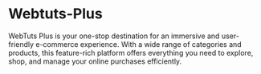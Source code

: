# Webtuts-Plus
WebTuts Plus is your one-stop destination for an immersive and user-friendly e-commerce experience. With a wide range of categories and products, this feature-rich platform offers everything you need to explore, shop, and manage your online purchases efficiently. 
